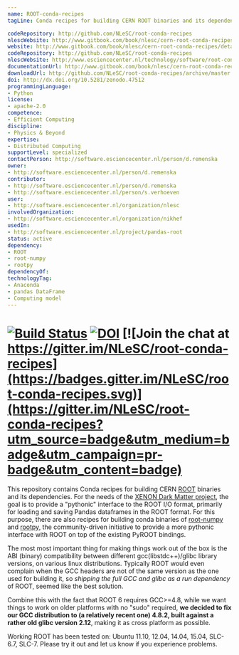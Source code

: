 ```yaml
---
name: ROOT-conda-recipes
tagLine: Conda recipes for building CERN ROOT binaries and its dependencies, with Python 3 support. It provides a "pythonic" interface (pandas DataFrames) to the ROOT I/O format.

codeRepository: http://github.com/NLeSC/root-conda-recipes
nlescWebsite: http://www.gitbook.com/book/nlesc/cern-root-conda-recipes/details
website: http://www.gitbook.com/book/nlesc/cern-root-conda-recipes/details
codeRepository: http://github.com/NLeSC/root-conda-recipes
nlescWebsite: http://www.esciencecenter.nl/technology/software/root-conda-recipes
documentationUrl: http://www.gitbook.com/book/nlesc/cern-root-conda-recipes/details
downloadUrl: http://github.com/NLeSC/root-conda-recipes/archive/master.zip
doi: http://dx.doi.org/10.5281/zenodo.47512
programmingLanguage:
- Python
license:
- apache-2.0
competence:
- Efficient Computing
discipline:
- Physics & Beyond
expertise:
- Distributed Computing
supportLevel: specialized
contactPerson: http://software.esciencecenter.nl/person/d.remenska
owner: 
- http://software.esciencecenter.nl/person/d.remenska
contributor:
- http://software.esciencecenter.nl/person/d.remenska
- http://software.esciencecenter.nl/person/s.verhoeven
user:
- http://software.esciencecenter.nl/organization/nlesc
involvedOrganization:
- http://software.esciencecenter.nl/organization/nikhef
usedIn:
- http://software.esciencecenter.nl/project/pandas-root
status: active
dependency:
- ROOT
- root-numpy
- rootpy
dependencyOf:
technologyTag:
- Anaconda
- pandas DataFrame
- Computing model
---
```



[![Build Status](https://api.travis-ci.org/NLeSC/root-conda-recipes.svg)](https://travis-ci.org/NLeSC/root-conda-recipes/) [![DOI](https://zenodo.org/badge/20885/NLeSC/root-conda-recipes.svg)](https://zenodo.org/badge/latestdoi/20885/NLeSC/root-conda-recipes) [![Join the chat at https://gitter.im/NLeSC/root-conda-recipes](https://badges.gitter.im/NLeSC/root-conda-recipes.svg)](https://gitter.im/NLeSC/root-conda-recipes?utm_source=badge&utm_medium=badge&utm_campaign=pr-badge&utm_content=badge)
=============
This repository contains Conda recipes for building CERN [ROOT](https://root.cern.ch/) binaries and its dependencies. For the needs of the [XENON Dark Matter project](http://www.xenon1t.org/), the goal is to provide a "pythonic" interface to the ROOT I/O format, primarily for loading and saving Pandas dataframes in the ROOT format. For this purpose, there are also recipes for building conda binaries of [root-numpy](https://github.com/rootpy/root_numpy) and [rootpy](https://github.com/rootpy/rootpy), the community-driven initiative to provide a more pythonic interface with ROOT on top of the existing PyROOT bindings.

The most most important thing for making things work out of the box is the ABI (binary) compatibility between different gcc(libstdc++)/glibc library versions, on various linux distributions. Typically ROOT would even complain when the GCC headers are not of the same version as the one used for building it, so *shipping the full GCC and glibc as a run dependency* of ROOT, seemed like the best solution.

Combine this with the fact that ROOT 6 requires GCC>=4.8, while we want things to work on older platforms with no "sudo" required, **we decided to fix our GCC distribution to (a relatively recent one) 4.8.2, built against a rather old glibc version 2.12**, making it as cross platform as possible. 

Working ROOT has been tested on: Ubuntu 11.10, 12.04, 14.04, 15.04, SLC-6.7, SLC-7. Please try it out and let us know if you experience problems. 


